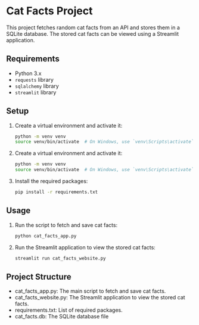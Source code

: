 # Cat Facts Project

This project fetches random cat facts from an API and stores them in a SQLite database. The stored cat facts can be viewed using a Streamlit application.

## Requirements

- Python 3.x
- `requests` library
- `sqlalchemy` library
- `streamlit` library

## Setup

1. Create a virtual environment and activate it:

   ```bash
   python -m venv venv
   source venv/bin/activate  # On Windows, use `venv\Scripts\activate`
   
2. Create a virtual environment and activate it:

    ```bash
    python -m venv venv
    source venv/bin/activate  # On Windows, use `venv\Scripts\activate`
   
3. Install the required packages:

    ```bash
    pip install -r requirements.txt

## Usage

1. Run the script to fetch and save cat facts:
    ```bash
    python cat_facts_app.py

2. Run the Streamlit application to view the stored cat facts:

    ```bash
    streamlit run cat_facts_website.py
   
## Project Structure
* cat_facts_app.py: The main script to fetch and save cat facts.
* cat_facts_website.py: The Streamlit application to view the stored cat facts.
* requirements.txt: List of required packages.
* cat_facts.db: The SQLite database file